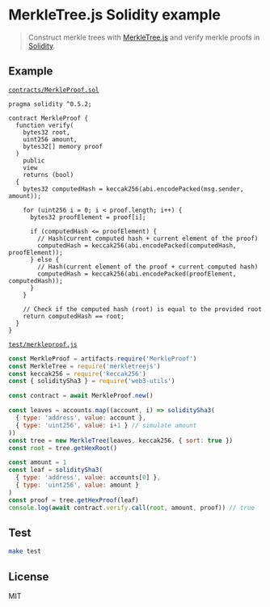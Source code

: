 # MerkleTree.js Solidity example

> Construct merkle trees with [MerkleTree.js](https://github.com/miguelmota/merkletreejs) and verify merkle proofs in [Solidity](https://github.com/ethereum/solidity).

## Example

[`contracts/MerkleProof.sol`](./contracts/MerkleProof.sol)

```solidity
pragma solidity ^0.5.2;

contract MerkleProof {
  function verify(
    bytes32 root,
    uint256 amount,
    bytes32[] memory proof
  )
    public
    view
    returns (bool)
  {
    bytes32 computedHash = keccak256(abi.encodePacked(msg.sender, amount));

    for (uint256 i = 0; i < proof.length; i++) {
      bytes32 proofElement = proof[i];

      if (computedHash <= proofElement) {
        // Hash(current computed hash + current element of the proof)
        computedHash = keccak256(abi.encodePacked(computedHash, proofElement));
      } else {
        // Hash(current element of the proof + current computed hash)
        computedHash = keccak256(abi.encodePacked(proofElement, computedHash));
      }
    }

    // Check if the computed hash (root) is equal to the provided root
    return computedHash == root;
  }
}
```

[`test/merkleproof.js`](./test/merkleproof.js)

```js
const MerkleProof = artifacts.require('MerkleProof')
const MerkleTree = require('merkletreejs')
const keccak256 = require('keccak256')
const { soliditySha3 } = require('web3-utils')

const contract = await MerkleProof.new()

const leaves = accounts.map((account, i) => soliditySha3(
  { type: 'address', value: account },
  { type: 'uint256', value: i+1 } // simulate amount
))
const tree = new MerkleTree(leaves, keccak256, { sort: true })
const root = tree.getHexRoot()

const amount = 1
const leaf = soliditySha3(
  { type: 'address', value: accounts[0] },
  { type: 'uint256', value: amount }
)
const proof = tree.getHexProof(leaf)
console.log(await contract.verify.call(root, amount, proof)) // true

```

## Test

```bash
make test
```

## License

MIT
